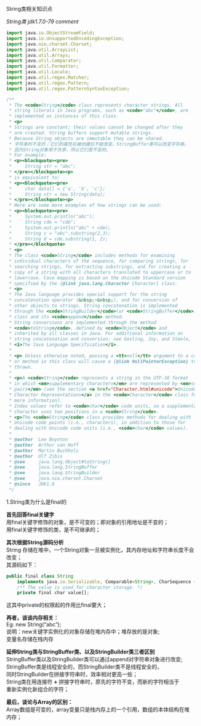 String类相关知识点

*String类 jdk1.7.0-79 comment*
```javascript
import java.io.ObjectStreamField;
import java.io.UnsupportedEncodingException;
import java.nio.charset.Charset;
import java.util.ArrayList;
import java.util.Arrays;
import java.util.Comparator;
import java.util.Formatter;
import java.util.Locale;
import java.util.regex.Matcher;
import java.util.regex.Pattern;
import java.util.regex.PatternSyntaxException;

/**
 * The <code>String</code> class represents character strings. All
 * string literals in Java programs, such as <code>"abc"</code>, are
 * implemented as instances of this class.
 * <p>
 * Strings are constant; their values cannot be changed after they
 * are created. String buffers support mutable strings.
 * Because String objects are immutable they can be shared.
 * 字符串时不变的；它们的属性在被创建后不能改变。StringBuffer类可以改变字符串。
 * 因为String对象用于共享，所以它们是不变的。
 * For example:
 * <p><blockquote><pre>
 *     String str = "abc";
 * </pre></blockquote><p>
 * is equivalent to:
 * <p><blockquote><pre>
 *     char data[] = {'a', 'b', 'c'};
 *     String str = new String(data);
 * </pre></blockquote><p>
 * Here are some more examples of how strings can be used:
 * <p><blockquote><pre>
 *     System.out.println("abc");
 *     String cde = "cde";
 *     System.out.println("abc" + cde);
 *     String c = "abc".substring(2,3);
 *     String d = cde.substring(1, 2);
 * </pre></blockquote>
 * <p>
 * The class <code>String</code> includes methods for examining
 * individual characters of the sequence, for comparing strings, for
 * searching strings, for extracting substrings, and for creating a
 * copy of a string with all characters translated to uppercase or to
 * lowercase. Case mapping is based on the Unicode Standard version
 * specified by the {@link java.lang.Character Character} class.
 * <p>
 * The Java language provides special support for the string
 * concatenation operator (&nbsp;+&nbsp;), and for conversion of
 * other objects to strings. String concatenation is implemented
 * through the <code>StringBuilder</code>(or <code>StringBuffer</code>)
 * class and its <code>append</code> method.
 * String conversions are implemented through the method
 * <code>toString</code>, defined by <code>Object</code> and
 * inherited by all classes in Java. For additional information on
 * string concatenation and conversion, see Gosling, Joy, and Steele,
 * <i>The Java Language Specification</i>.
 *
 * <p> Unless otherwise noted, passing a <tt>null</tt> argument to a constructor
 * or method in this class will cause a {@link NullPointerException} to be
 * thrown.
 *
 * <p>A <code>String</code> represents a string in the UTF-16 format
 * in which <em>supplementary characters</em> are represented by <em>surrogate
 * pairs</em> (see the section <a href="Character.html#unicode">Unicode
 * Character Representations</a> in the <code>Character</code> class for
 * more information).
 * Index values refer to <code>char</code> code units, so a supplementary
 * character uses two positions in a <code>String</code>.
 * <p>The <code>String</code> class provides methods for dealing with
 * Unicode code points (i.e., characters), in addition to those for
 * dealing with Unicode code units (i.e., <code>char</code> values).
 *
 * @author  Lee Boynton
 * @author  Arthur van Hoff
 * @author  Martin Buchholz
 * @author  Ulf Zibis
 * @see     java.lang.Object#toString()
 * @see     java.lang.StringBuffer
 * @see     java.lang.StringBuilder
 * @see     java.nio.charset.Charset
 * @since   JDK1.0
 */
```
1.String类为什么是final的

**首先回答final关键字**  
用final关键字修饰的对象，是不可变的；即对象的引用地址是不变的；  
用final关键字修饰的类，是不可继承的；  

**其次根据String源码分析**  
String 存储在堆中，一个String对象一旦被实例化，其内存地址和字符串长度不会改变；  
其源码如下：
```javascript
public final class String
    implements java.io.Serializable, Comparable<String>, CharSequence {
    /** The value is used for character storage. */
    private final char value[];
```
这其中private的权限起的作用比final要大；  

**再者，谈谈内存相关：**  
Eg: new String(“abc”);  
说明：new关键字实例化的对象存储在堆内存中；堆存放的是对象;  
变量名存储在栈内存  

**延伸String类与StringBuffer类、以及StringBuilder类三者区别**  
StringBuffer类以及StringBuilder类可以通过append对字符串对象进行改变;  
StringBuffer类是线程安全的，而StringBuilder类不是线程安全的，  
同时StringBuilder在拼接字符串时，效率相对更高一些；  
String类在用连接符 **+** 拼接字符串时，原先的字符不变，而新的字符相当于  
重新实例化新组合的字符； 

**最后，谈论与Array的区别：**   
Array数组是可变的，array变量只是栈内存上的一个引用，数组的本体结构在堆内存；
